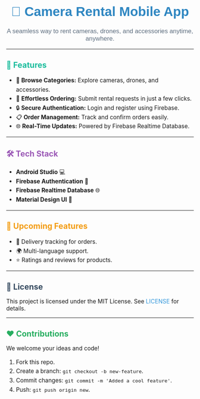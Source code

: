 <div align="center" style="font-family:Arial, sans-serif; color:#333;">
    <h1 style="font-size:2.5em; font-weight:bold; color:#2E86C1;">📸 Camera Rental Mobile App</h1>
    <p style="font-size:1.2em; color:#5D6D7E;">A seamless way to rent cameras, drones, and accessories anytime, anywhere.</p>
</div>

---

<h2 style="color:#1ABC9C;">🚀 Features</h2>

<ul style="font-size:1.1em; line-height:1.6;">
    <li>🎥 <b>Browse Categories:</b> Explore cameras, drones, and accessories.</li>
    <li>🛒 <b>Effortless Ordering:</b> Submit rental requests in just a few clicks.</li>
    <li>🔒 <b>Secure Authentication:</b> Login and register using Firebase.</li>
    <li>📋 <b>Order Management:</b> Track and confirm orders easily.</li>
    <li>🌐 <b>Real-Time Updates:</b> Powered by Firebase Realtime Database.</li>
</ul>

---


<h2 style="color:#9B59B6;">🛠️ Tech Stack</h2>

<ul style="font-size:1.1em; line-height:1.6;">
    <li><b>Android Studio</b> 💻</li>
    <li><b>Firebase Authentication</b> 🔐</li>
    <li><b>Firebase Realtime Database</b> 🌐</li>
    <li><b>Material Design UI</b> 🎨</li>
</ul>

---

<h2 style="color:#F39C12;">🌟 Upcoming Features</h2>

<ul style="font-size:1.1em; line-height:1.6;">
    <li>🚚 Delivery tracking for orders.</li>
    <li>🌍 Multi-language support.</li>
    <li>⭐ Ratings and reviews for products.</li>
</ul>

---

<h2 style="color:#34495E;">📜 License</h2>

<p style="font-size:1.1em;">This project is licensed under the MIT License. See <a href="LICENSE" style="color:#3498DB; text-decoration:none;">LICENSE</a> for details.</p>

---

<h2 style="color:#27AE60;">❤️ Contributions</h2>

<p style="font-size:1.1em;">We welcome your ideas and code!</p>
<ol style="font-size:1.1em; line-height:1.6;">
    <li>Fork this repo.</li>
    <li>Create a branch: <code>git checkout -b new-feature</code>.</li>
    <li>Commit changes: <code>git commit -m 'Added a cool feature'</code>.</li>
    <li>Push: <code>git push origin new</code>.</li>
</ol>

